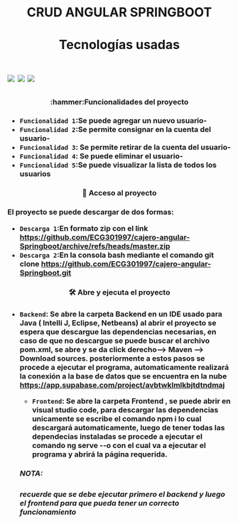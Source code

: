 <h1 align="center">CRUD ANGULAR SPRINGBOOT</h1>

<h1 align="center">Tecnologías usadas<h1> 
<p align="left">
   <img src="https://img.shields.io/badge/BACKEND-SPRINGBOOT-green">
  <img src="https://img.shields.io/badge/FRONTEND-ANGULAR-red">
  <img src="https://img.shields.io/badge/DATABASE-POSTGRESQL-yellow">
   </p>

<h3 align="center">:hammer:Funcionalidades del proyecto<h3>

- `Funcionalidad 1`:Se puede agregar un nuevo usuario-
- `Funcionalidad 2`:Se permite consignar en la cuenta del usuario-
- `Funcionalidad 3`: Se permite retirar de la cuenta del usuario-
- `Funcionalidad 4`: Se puede eliminar el usuario-
- `Funcionalidad 5`:Se puede visualizar la lista de todos los usuarios

<h3><p align="center"> 📁 Acceso al proyecto<p><h3>

El proyecto se puede descargar de dos formas:
- `Descarga 1`:En formato zip con el link https://github.com/ECG301997/cajero-angular-Springboot/archive/refs/heads/master.zip
- `Descarga 2`:En la consola bash mediante el comando git clone https://github.com/ECG301997/cajero-angular-Springboot.git

<h3><p align="center">🛠️ Abre y ejecuta el proyecto<h3>

- `Backend`: Se abre la carpeta Backend en un IDE usado para Java ( Intelli J, Eclipse, Netbeans) al abrir el proyecto se espera que descargue las dependencias necesarias, en caso de que no descargue se puede buscar el archivo <strong>pom.xml<strong>, se abre y se da click derecho--> Maven --> Download sources. posteriormente a estos pasos se procede a ejecutar el programa, automaticamente realizará la conexión a la base de datos que se encuentra en la nube https://app.supabase.com/project/avbtwklmlkbjtdtndmaj
  
  - `Frontend`: Se abre la carpeta Frontend , se puede abrir en visual studio code, para descargar las dependencias unicamente se escribe el comando <b>npm i<b> lo cual descargará automaticamente, luego de tener todas las dependecias instaladas se procede a ejecutar el comando <b>ng serve --o<b> con el cual va a ejecutar el programa y abrirá la página requerida. 
  
  <h5>NOTA:<h5> recuerde que se debe ejecutar primero el backend y luego el frontend para que pueda tener un correcto funcionamiento
  
  

